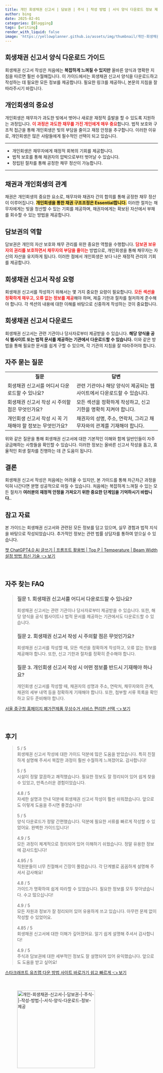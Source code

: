 ```yaml
---
title: 개인 회생채권 신고서 | 담보권 | 주식 | 작성 방법 | 서식 양식 다운로드 정보 제공
author: bing
date: 2025-02-01
categories: [Blogging]
tags: [writing]
render_with_liquid: false
image: 'https://yellowplanner.github.io/assets/img/thumbnail/개인-회생채권-신고서-|-담보권-|-주식-|-작성-방법-|-서식-양식-다운로드-정보-제공.webp'
---
```



<h2 id='회생채권신고서양식다운로드가이드'>회생채권 신고서 양식 다운로드 가이드</h2>

<p>회생채권 신고서 작성은 처음에는 <b>복잡하게 느껴질 수 있지만</b> 올바른 양식과 명확한 지침을 따르면 훨씬 수월해집니다. 이 가이드에서는 회생채권 신고서 양식을 다운로드하고 작성하는 데 필요한 모든 정보를 제공합니다. 필요한 링크를 제공하니, 본문의 지침을 잘 따라주시기 바랍니다.</p>

<h2 id='개인회생의중요성'>개인회생의 중요성</h2>

<p>개인회생은 채무자가 과도한 빚에서 벗어나 새로운 재정적 출발을 할 수 있도록 지원하는 과정입니다. <b><span style="color: #ee2323;">이 과정은 과도한 채무를 가진 개인에게 매우 중요</span></b>합니다. 법적 보호와 구조적 접근을 통해 개인회생은 빚의 부담을 줄이고 재정 안정을 추구합니다. 이러한 이유로, 개인회생은 많은 사람들에게 필수적인 선택이 되고 있습니다.</p>

<hr />

<ul>
    <li>개인회생은 채무자에게 재정적 회복의 기회를 제공합니다.</li>
    <li>법적 보호를 통해 채권자의 압박으로부터 벗어날 수 있습니다.</li>
    <li>정립된 절차를 통해 공정한 채무 정산이 가능합니다.</li>
</ul>

<hr />

<h2 id='채권과개인회생'>채권과 개인회생의 관계</h2>

<p>채권은 개인회생의 중요한 요소로, 채무자와 채권자 간의 합의를 통해 공정한 채무 정산이 이루어집니다. <b><span style="background-color: #ffe066;">개인회생을 통한 채권 구조조정은 Essential합니다.</span></b> 이러한 절차는 채무자에게는 빚을 청산할 수 있는 기회를 제공하며, 채권자에게는 확보된 자산에서 부채를 회수할 수 있는 방법을 제공합니다.</p>

<h2 id='담보권의역할'>담보권의 역할</h2>

<p>담보권은 개인의 자산 보호와 채무 관리를 위한 중요한 역할을 수행합니다. <b><span style="color: #ee2323;">담보권 보유자의 권리를 보호하면서 채무자의 부담을 줄이는</span></b> 방법으로, 개인회생을 통해 채무자는 자신의 자산을 유지하게 됩니다. 이러한 점에서 개인회생은 보다 나은 재정적 관리의 기회를 제공합니다.</p>

<h2 id='회생채권신고서란?>회생채권 신고서란?</h2>

<p>회생채권 신고서는 채무자의 회생 절차에 참여하고자 하는 채권자가 제출하는 법적 문서입니다. 올바른 작성은 채권자의 권리 주장에 있어 매우 중요하며, <b><span style="background-color: #ffe066;">각종 정보와 세부 사항의 정확한 제공이 필수적입니다.</span></b> 채권자는 이 신고서를 통해 자신의 권리를 확보할 수 있습니다.</p>

<h2 id='신고서작성요령'>회생채권 신고서 작성 요령</h2>

<p>회생채권 신고서를 작성하기 위해서는 몇 가지 중요한 요령이 필요합니다. <b><span style="color: #ee2323;">모든 섹션을 정확하게 채우고, 오류 없는 정보를 제공</span></b>해야 하며, 제출 기한과 절차를 철저하게 준수해야 합니다. 각 섹션의 내용에 대한 이해를 바탕으로 신중하게 작성하는 것이 중요합니다.</p>

<h2 id='회생채권신고서다운로드'>회생채권 신고서 다운로드</h2>

<p>회생채권 신고서는 관련 기관이나 당사자로부터 제공받을 수 있습니다. <b>해당 양식을 공식 웹사이트 또는 법적 문서를 제공하는 기관에서 다운로드할 수 있습니다.</b> 이와 같은 방법을 통해 필요한 문서를 쉽게 구할 수 있으며, 각 기관의 지침을 잘 따라주어야 합니다.</p>

<h2 id='자주묻는질문'>자주 묻는 질문</h2>

<table>
    <tr>
        <td style="text-align: center; height: 17px;"><b>질문</b></td>
        <td style="text-align: center; height: 17px;"><b>답변</b></td>
    </tr>
    <tr>
        <td>회생채권 신고서를 어디서 다운로드할 수 있나요?</td>
        <td>관련 기관이나 해당 양식이 제공되는 웹사이트에서 다운로드할 수 있습니다.</td>
    </tr>
    <tr>
        <td>회생채권 신고서 작성 시 주의할 점은 무엇인가요?</td>
        <td>모든 섹션을 정확하게 작성하고, 신고 기한을 명확히 지켜야 합니다.</td>
    </tr>
    <tr>
        <td>개인회생 신고서 작성 시 꼭 기재해야 할 정보는 무엇인가요?</td>
        <td>채권자의 성명, 주소, 연락처, 그리고 채무자와의 관계를 기재해야 합니다.</td>
    </tr>
</table>

<p>위와 같은 질문을 통해 회생채권 신고서에 대한 기본적인 이해와 함께 일반인들이 자주 궁금해하는 사항들을 확인할 수 있습니다. 이러한 정보는 올바른 신고서 작성을 돕고, 효율적인 회생 절차를 진행하는 데 큰 도움이 됩니다.</p>

<h2 id='결론'>결론</h2>

<p>회생채권 신고서 작성은 처음에는 어려울 수 있지만, 본 가이드를 통해 차근차근 과정을 익혀 나간다면 분명 성공적으로 마칠 수 있습니다. 처음에는 복잡하게 느껴질 수 있는 모든 절차가 <b>여러분의 재정적 안정을 가져오기 위한 중요한 단계임을 기억하시기 바랍니다.</b>.</p>

<h2 id='참고자료'>참고 자료</h2>

<p>본 가이드는 회생채권 신고서와 관련된 모든 정보를 담고 있으며, 실무 경험과 법적 지식을 바탕으로 작성되었습니다. 추가적인 정보는 관련 법률 상담자를 통하여 얻으실 수 있습니다.</p>


<p><a class="click-button" title="챗 ChatGPT4.0 AI 글쓰기 | 프롬프트 활용법 | Top P | Temperature | Beam Width 설정 방법 최신 기술" href="https://yellowplanner.github.io/posts/%EC%B1%97-ChatGPT4.0-AI-%EA%B8%80%EC%93%B0%EA%B8%B0-%ED%94%84%EB%A1%AC%ED%94%84%ED%8A%B8-%ED%99%9C%EC%9A%A9%EB%B2%95-Top-P-Temperature-Beam-Width-%EC%84%A4%EC%A0%95-%EB%B0%A9%EB%B2%95-%EC%B5%9C%EC%8B%A0-%EA%B8%B0%EC%88%A0/" rel="dofollow">챗 ChatGPT4.0 AI 글쓰기 | 프롬프트 활용법 | Top P | Temperature | Beam Width 설정 방법 최신 기술 👈 보기</a></p><br>
<h2 id='자주_찾는_FAQ'>자주 찾는 FAQ</h2>
<div itemscope="" itemtype="https://schema.org/FAQPage"> 
<blockquote> 
<div itemscope="" itemprop="mainEntity" itemtype="https://schema.org/Question"> 
<h3 itemprop="name">질문 1. 회생채권 신고서를 어디서 다운로드할 수 있나요?</h3> 
<div itemscope="" itemprop="acceptedAnswer" itemtype="https://schema.org/Answer"> 
<span itemprop="text"> 
<p>회생채권 신고서는 관련 기관이나 당사자로부터 제공받을 수 있습니다. 또한, 해당 양식을 공식 웹사이트나 법적 문서를 제공하는 기관에서도 다운로드할 수 있습니다.</p> 
</span> 
</div> 
</div> 
<div itemscope="" itemprop="mainEntity" itemtype="https://schema.org/Question"> 
<h3 itemprop="name">질문 2. 회생채권 신고서 작성 시 주의할 점은 무엇인가요?</h3> 
<div itemscope="" itemprop="acceptedAnswer" itemtype="https://schema.org/Answer"> 
<span itemprop="text"> 
<p>회생채권 신고서를 작성할 때, 모든 섹션을 정확하게 작성하고, 오류 없는 정보를 제공해야 합니다. 또한, 신고 기한과 절차를 정확히 준수해야 합니다.</p> 
</span> 
</div> 
</div> 
<div itemscope="" itemprop="mainEntity" itemtype="https://schema.org/Question"> 
<h3 itemprop="name">질문 3. 개인회생 신고서 작성 시 어떤 정보를 반드시 기재해야 하나요?</h3> 
<div itemscope="" itemprop="acceptedAnswer" itemtype="https://schema.org/Answer"> 
<span itemprop="text"> 
<p>개인회생 신고서를 작성할 때, 채권자의 성명과 주소, 연락처, 채무자와의 관계, 채권의 세부 내역 등을 정확하게 기재해야 합니다. 또한, 첨부할 서류 목록을 확인하고 모두 준비해야 합니다.</p> 
</span> 
</div> 
</div> 
</blockquote> 
</div>
<p><a class="click-button" title="서울 중구청 홈페이지 폐가전제품 무상수거 서비스 편리한 선택" href="https://yellowplanner.github.io/posts/%EC%84%9C%EC%9A%B8-%EC%A4%91%EA%B5%AC%EC%B2%AD-%ED%99%88%ED%8E%98%EC%9D%B4%EC%A7%80-%ED%8F%90%EA%B0%80%EC%A0%84%EC%A0%9C%ED%92%88-%EB%AC%B4%EC%83%81%EC%88%98%EA%B1%B0-%EC%84%9C%EB%B9%84%EC%8A%A4-%ED%8E%B8%EB%A6%AC%ED%95%9C-%EC%84%A0%ED%83%9D/" rel="dofollow">서울 중구청 홈페이지 폐가전제품 무상수거 서비스 편리한 선택 👈 보기</a></p><br>
<h2 id='후기'>후기</h2>
<div itemscope itemtype="https://schema.org/Product">
  <blockquote>
  <div itemprop="review" itemscope itemtype="https://schema.org/Review">
      <div itemprop="reviewRating" itemscope itemtype="https://schema.org/Rating"> <span itemprop="ratingValue">5</span> / <span itemprop="bestRating">5</span> </div>
      <span itemprop="reviewBody">회생채권 신고서 작성에 대한 가이드 덕분에 많은 도움을 받았습니다. 특히 친절하게 설명해 주셔서 복잡한 과정이 훨씬 수월하게 느껴졌어요. 감사합니다!</span>
  </div>
  <br>
  <div itemprop="review" itemscope itemtype="https://schema.org/Review">
      <div itemprop="reviewRating" itemscope itemtype="https://schema.org/Rating"> <span itemprop="ratingValue">5</span> / <span itemprop="bestRating">5</span> </div>
      <span itemprop="reviewBody">시설이 정말 깔끔하고 쾌적했습니다. 필요한 정보도 잘 정리되어 있어 쉽게 찾을 수 있었고, 만족스러운 경험이었습니다.</span>
  </div>
  <br>
  <div itemprop="review" itemscope itemtype="https://schema.org/Review">
      <div itemprop="reviewRating" itemscope itemtype="https://schema.org/Rating"> <span itemprop="ratingValue">4.8</span> / <span itemprop="bestRating">5</span> </div>
      <span itemprop="reviewBody">자세한 설명과 안내 덕분에 회생채권 신고서 작성이 훨씬 쉬워졌습니다. 앞으로도 이렇게 도움을 주시면 좋겠습니다!</span>
  </div>
  <br>
  <div itemprop="review" itemscope itemtype="https://schema.org/Review">
      <div itemprop="reviewRating" itemscope itemtype="https://schema.org/Rating"> <span itemprop="ratingValue">5</span> / <span itemprop="bestRating">5</span> </div>
      <span itemprop="reviewBody">양식 다운로드가 정말 간편했습니다. 덕분에 필요한 서류를 빠르게 작성할 수 있었어요. 완벽한 가이드입니다!</span>
  </div>
  <br>
  <div itemprop="review" itemscope itemtype="https://schema.org/Review">
      <div itemprop="reviewRating" itemscope itemtype="https://schema.org/Rating"> <span itemprop="ratingValue">4.9</span> / <span itemprop="bestRating">5</span> </div>
      <span itemprop="reviewBody">모든 과정이 체계적으로 정리되어 있어 이해하기 쉬웠습니다. 정말 유용한 정보에 감사드립니다!</span>
  </div>
  <br>
  <div itemprop="review" itemscope itemtype="https://schema.org/Review">
      <div itemprop="reviewRating" itemscope itemtype="https://schema.org/Rating"> <span itemprop="ratingValue">4.95</span> / <span itemprop="bestRating">5</span> </div>
      <span itemprop="reviewBody">직원분들이 너무 친절해서 긴장이 풀렸습니다. 각 단계별로 꼼꼼하게 설명해 주셔서 감사해요!</span>
  </div>
  <br>
  <div itemprop="review" itemscope itemtype="https://schema.org/Review">
      <div itemprop="reviewRating" itemscope itemtype="https://schema.org/Rating"> <span itemprop="ratingValue">4.8</span> / <span itemprop="bestRating">5</span> </div>
      <span itemprop="reviewBody">가이드가 명확하여 쉽게 따라할 수 있었습니다. 필요한 정보를 모두 찾아냈습니다. 수고 많으십니다!</span>
  </div>
  <br>
  <div itemprop="review" itemscope itemtype="https://schema.org/Review">
      <div itemprop="reviewRating" itemscope itemtype="https://schema.org/Rating"> <span itemprop="ratingValue">4.9</span> / <span itemprop="bestRating">5</span> </div>
      <span itemprop="reviewBody">모든 자원과 정보가 잘 정리되어 있어 유용하게 쓰고 있습니다. 아무런 문제 없이 작성할 수 있었어요.</span>
  </div>
  <br>
  <div itemprop="review" itemscope itemtype="https://schema.org/Review">
      <div itemprop="reviewRating" itemscope itemtype="https://schema.org/Rating"> <span itemprop="ratingValue">4.85</span> / <span itemprop="bestRating">5</span> </div>
      <span itemprop="reviewBody">회생채권 신고서에 대한 이해가 깊어졌어요. 알기 쉽게 설명해 주셔서 감사합니다!</span>
  </div>
  <br>
  <div itemprop="review" itemscope itemtype="https://schema.org/Review">
      <div itemprop="reviewRating" itemscope itemtype="https://schema.org/Rating"> <span itemprop="ratingValue">4.9</span> / <span itemprop="bestRating">5</span> </div>
      <span itemprop="reviewBody">주식과 담보권에 대한 세부적인 정보도 잘 설명되어 있어 유익했습니다. 앞으로도 도움을 받고 싶어요!</span>
  </div>
  </blockquote>
</div>
<p><a class="click-button" title="스타크래프트 유즈맵 다운 방법 사이트 바로가기 쉽고 빠르게" href="https://yellowplanner.github.io/posts/%EC%8A%A4%ED%83%80%ED%81%AC%EB%9E%98%ED%94%84%ED%8A%B8-%EC%9C%A0%EC%A6%88%EB%A7%B5-%EB%8B%A4%EC%9A%B4-%EB%B0%A9%EB%B2%95-%EC%82%AC%EC%9D%B4%ED%8A%B8-%EB%B0%94%EB%A1%9C%EA%B0%80%EA%B8%B0-%EC%89%BD%EA%B3%A0-%EB%B9%A0%EB%A5%B4%EA%B2%8C/" rel="dofollow">스타크래프트 유즈맵 다운 방법 사이트 바로가기 쉽고 빠르게 👈 보기</a></p><br>
<figure class="image"><img src="https://yellowplanner.github.io/assets/img/thumbnail/개인-회생채권-신고서-|-담보권-|-주식-|-작성-방법-|-서식-양식-다운로드-정보-제공.webp" alt="개인-회생채권-신고서-|-담보권-|-주식-|-작성-방법-|-서식-양식-다운로드-정보-제공" width="256" height="256"></figure>